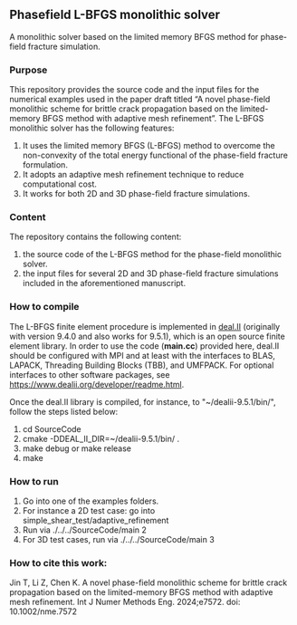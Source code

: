 ## Phasefield L-BFGS monolithic solver
A monolithic solver based on the limited memory BFGS method for phase-field fracture simulation.

### Purpose 
This repository provides the source code and the input files for the numerical examples used in the paper draft titled “A novel phase-field monolithic scheme for brittle crack propagation based on the limited-memory BFGS method with adaptive mesh refinement”. The L-BFGS monolithic solver has the following features:
1. It uses the limited memory BFGS (L-BFGS) method to overcome the non-convexity of the total energy functional of the phase-field fracture formulation.
2. It adopts an adaptive mesh refinement technique to reduce computational cost.
3. It works for both 2D and 3D phase-field fracture simulations.

### Content
The repository contains the following content:
1. the source code of the L-BFGS method for the phase-field monolithic solver.
2. the input files for several 2D and 3D phase-field fracture simulations included in the aforementioned manuscript.

### How to compile
The L-BFGS finite element procedure is implemented in [deal.II](https://www.dealii.org/) (originally with version 9.4.0 and also works for 9.5.1), which is an open source finite element library. In order to use the code (**main.cc**) provided here, deal.II should be configured with MPI and at least with the interfaces to BLAS, LAPACK, Threading Building Blocks (TBB), and UMFPACK. For optional interfaces to other software packages, see https://www.dealii.org/developer/readme.html.

Once the deal.II library is compiled, for instance, to "~/dealii-9.5.1/bin/", follow the steps listed below:
1. cd SourceCode
2. cmake -DDEAL_II_DIR=~/dealii-9.5.1/bin/  .
3. make debug or make release
4. make

### How to run
1. Go into one of the examples folders.
2. For instance a 2D test case: go into simple_shear_test/adaptive_refinement
3. Run via ./../../SourceCode/main 2
4. For 3D test cases, run via ./../../SourceCode/main 3

### How to cite this work:
Jin T, Li Z, Chen K. A novel phase-field monolithic scheme for brittle crack propagation based on the limited-memory BFGS method with adaptive mesh refinement. Int J Numer Methods Eng. 2024;e7572. doi: 10.1002/nme.7572
